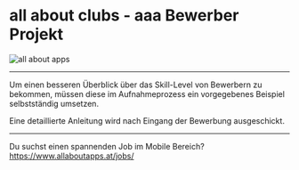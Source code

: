# all about clubs - aaa Bewerber Projekt


![all about apps](https://www.allaboutapps.at/wp-content/uploads/2017/06/aaa-Logo-black-646x165.png "all about apps")

---

Um einen besseren Überblick über das Skill-Level von Bewerbern zu bekommen, müssen diese im Aufnahmeprozess ein vorgegebenes Beispiel selbstständig umsetzen.

Eine detaillierte Anleitung wird nach Eingang der Bewerbung ausgeschickt.

---

Du suchst einen spannenden Job im Mobile Bereich?
https://www.allaboutapps.at/jobs/
